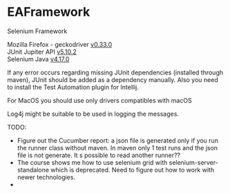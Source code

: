 # EAFramework
Selenium Framework

Mozilla Firefox - geckodriver [v0.33.0](https://github.com/mozilla/geckodriver/releases)   
JUnit Jupiter API [v5.10.2](https://mvnrepository.com/artifact/org.junit.jupiter/junit-jupiter-api/5.10.2)  
Selenium Java [v4.17.0](https://mvnrepository.com/artifact/org.seleniumhq.selenium/selenium-java/4.17.0)  

If any error occurs regarding missing JUnit dependencies (installed through maven), JUnit should be added as a dependency manually.
Also you need to install the Test Automation plugin for Intellij.

For MacOS you should use only drivers compatibles with macOS

Log4j might be suitable to be used in logging the messages.

TODO:
- Figure out the Cucumber report: a json file is generated only if you run the runner class without maven. In maven only 1 test runs and the json file is not generate. It s possible to read another runner??
- The course shows me how to use selenium grid with selenium-server-standalone which is deprecated. Need to figure out how to work with newer technologies.
- 

